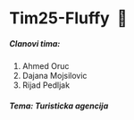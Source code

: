 # Tim25-Fluffy  🦄

##### Clanovi tima:
1. Ahmed Oruc
2. Dajana Mojsilovic
3. Rijad Pedljak

##### Tema: Turisticka agencija


